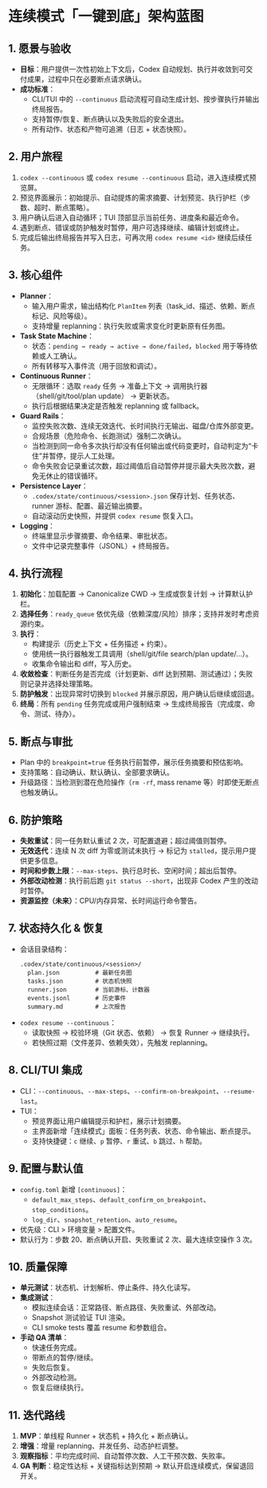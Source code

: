 # 连续模式「一键到底」架构蓝图

## 1. 愿景与验收
- **目标**：用户提供一次性初始上下文后，Codex 自动规划、执行并收敛到可交付成果，过程中只在必要断点请求确认。
- **成功标准**：
  - CLI/TUI 中的 `--continuous` 启动流程可自动生成计划、按步骤执行并输出终局报告。
  - 支持暂停/恢复、断点确认以及失败后的安全退出。
  - 所有动作、状态和产物可追溯（日志 + 状态快照）。

## 2. 用户旅程
1. `codex --continuous` 或 `codex resume --continuous` 启动，进入连续模式预览屏。
2. 预览界面展示：初始提示、自动提炼的需求摘要、计划预览、执行护栏（步数、超时、断点策略）。
3. 用户确认后进入自动循环；TUI 顶部显示当前任务、进度条和最近命令。
4. 遇到断点、错误或防护触发时暂停，用户可选择继续、编辑计划或终止。
5. 完成后输出终局报告并写入日志，可再次用 `codex resume <id>` 继续后续任务。

## 3. 核心组件
- **Planner**：
  - 输入用户需求，输出结构化 `PlanItem` 列表（task_id、描述、依赖、断点标记、风险等级）。
  - 支持增量 replanning：执行失败或需求变化时更新原有任务图。
- **Task State Machine**：
  - 状态：`pending → ready → active → done/failed`，`blocked` 用于等待依赖或人工确认。
  - 所有转移写入事件流（用于回放和调试）。
- **Continuous Runner**：
  - 无限循环：选取 `ready` 任务 → 准备上下文 → 调用执行器（shell/git/tool/plan update） → 更新状态。
  - 执行后根据结果决定是否触发 replanning 或 fallback。
- **Guard Rails**：
  - 监控失败次数、连续无效迭代、长时间执行无输出、磁盘/仓库外部变更。
  - 合规场景（危险命令、长跑测试）强制二次确认。
  - 当检测到同一命令多次执行却没有任何输出或代码变更时，自动判定为“卡住”并暂停，提示人工处理。
  - 命令失败会记录重试次数，超过阈值后自动暂停并提示最大失败次数，避免无休止的错误循环。
- **Persistence Layer**：
  - `.codex/state/continuous/<session>.json` 保存计划、任务状态、runner 游标、配置、最近输出摘要。
  - 自动滚动历史快照，并提供 `codex resume` 恢复入口。
- **Logging**：
  - 终端里显示步骤摘要、命令结果、审批状态。
  - 文件中记录完整事件（JSONL）+ 终局报告。

## 4. 执行流程
1. **初始化**：加载配置 → Canonicalize CWD → 生成或恢复计划 → 计算默认护栏。
2. **选择任务**：`ready_queue` 依优先级（依赖深度/风险）排序；支持并发时考虑资源约束。
3. **执行**：
   - 构建提示（历史上下文 + 任务描述 + 约束）。
   - 使用统一执行器触发工具调用（shell/git/file search/plan update/...）。
   - 收集命令输出和 diff，写入历史。
4. **收敛检查**：判断任务是否完成（计划更新、diff 达到预期、测试通过）；失败则记录并选择处理策略。
5. **防护触发**：出现异常时切换到 `blocked` 并展示原因，用户确认后继续或回退。
6. **终局**：所有 `pending` 任务完成或用户强制结束 → 生成终局报告（完成度、命令、测试、待办）。

## 5. 断点与审批
- Plan 中的 `breakpoint=true` 任务执行前暂停，展示任务摘要和预估影响。
- 支持策略：自动确认、默认确认、全部要求确认。
- 升级路径：当检测到潜在危险操作（`rm -rf`, mass rename 等）时即使无断点也触发确认。

## 6. 防护策略
- **失败重试**：同一任务默认重试 2 次，可配置退避；超过阈值则暂停。
- **无效迭代**：连续 N 次 diff 为零或测试未执行 → 标记为 `stalled`，提示用户提供更多信息。
- **时间和步数上限**：`--max-steps`、执行总时长、空闲时间；超出后暂停。
- **外部改动检测**：执行前后跑 `git status --short`，出现非 Codex 产生的改动时暂停。
- **资源监控（未来）**：CPU/内存异常、长时间运行命令警告。

## 7. 状态持久化 & 恢复
- 会话目录结构：
  ```
  .codex/state/continuous/<session>/
    plan.json          # 最新任务图
    tasks.json         # 状态机快照
    runner.json        # 当前游标、计数器
    events.jsonl       # 历史事件
    summary.md         # 上次报告
  ```
- `codex resume --continuous`：
  - 读取快照 → 校验环境（Git 状态、依赖） → 恢复 Runner → 继续执行。
  - 若快照过期（文件差异、依赖失效），先触发 replanning。

## 8. CLI/TUI 集成
- CLI：`--continuous`、`--max-steps`、`--confirm-on-breakpoint`、`--resume-last`。
- TUI：
  - 预览界面让用户编辑提示和护栏，展示计划摘要。
  - 主界面新增「连续模式」面板：任务列表、状态、命令输出、断点提示。
  - 支持快捷键：`c` 继续、`p` 暂停、`r` 重试、`b` 跳过、`h` 帮助。

## 9. 配置与默认值
- `config.toml` 新增 `[continuous]`：
  - `default_max_steps`、`default_confirm_on_breakpoint`、`stop_conditions`。
  - `log_dir`、`snapshot_retention`、`auto_resume`。
- 优先级：CLI > 环境变量 > 配置文件。
- 默认行为：步数 20、断点确认开启、失败重试 2 次、最大连续空操作 3 次。

## 10. 质量保障
- **单元测试**：状态机、计划解析、停止条件、持久化读写。
- **集成测试**：
  - 模拟连续会话：正常路径、断点路径、失败重试、外部改动。
  - Snapshot 测试验证 TUI 渲染。
  - CLI smoke tests 覆盖 resume 和参数组合。
- **手动 QA 清单**：
  - 快速任务完成。
  - 带断点的暂停/继续。
  - 失败后恢复。
  - 外部改动检测。
  - 恢复后继续执行。

## 11. 迭代路线
1. **MVP**：单线程 Runner + 状态机 + 持久化 + 断点确认。
2. **增强**：增量 replanning、并发任务、动态护栏调整。
3. **观察指标**：平均完成时间、自动暂停次数、人工干预次数、失败率。
4. **GA 判断**：稳定性达标 + 关键指标达到预期 → 默认开启连续模式，保留退回开关。
